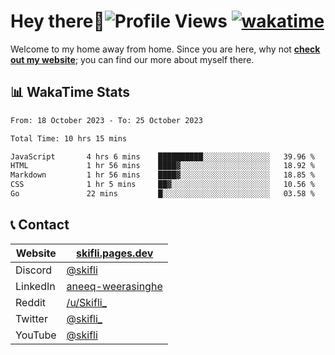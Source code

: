 # Hey there:wave:![Profile Views](https://komarev.com/ghpvc/?username=skifli) [![wakatime](https://wakatime.com/badge/user/b4317b02-0c6d-457b-82a4-a448b8a8d1df.svg)](https://wakatime.com/@b4317b02-0c6d-457b-82a4-a448b8a8d1df)

Welcome to my home away from home. Since you are here, why not [**check out my website**](https://skifli.pages.dev); you can find our more about myself there.

## 📊 WakaTime Stats

<!--START_SECTION:waka-->

```txt
From: 18 October 2023 - To: 25 October 2023

Total Time: 10 hrs 15 mins

JavaScript       4 hrs 6 mins    ██████████░░░░░░░░░░░░░░░   39.96 %
HTML             1 hr 56 mins    ████▓░░░░░░░░░░░░░░░░░░░░   18.92 %
Markdown         1 hr 56 mins    ████▓░░░░░░░░░░░░░░░░░░░░   18.85 %
CSS              1 hr 5 mins     ██▓░░░░░░░░░░░░░░░░░░░░░░   10.56 %
Go               22 mins         █░░░░░░░░░░░░░░░░░░░░░░░░   03.58 %
```

<!--END_SECTION:waka-->

## 📞 Contact

| Website  | [skifli.pages.dev](https://skifli.pages.dev)                       |
|----------|--------------------------------------------------------------------|
| Discord  | [@skifli](https://discord.com/users/1072069875993956372)           |
| LinkedIn | [aneeq-weerasinghe](https://www.linkedin.com/in/aneeq-weerasinghe) |
| Reddit   | [/u/Skifli_](https://www.reddit.com/user/skifli_)                  |
| Twitter  | [@skifli_](https://twitter.com/@skifli_)                           |
| YouTube  | [@skifli](https://www.youtube.com/channel/@skifli)                 |
